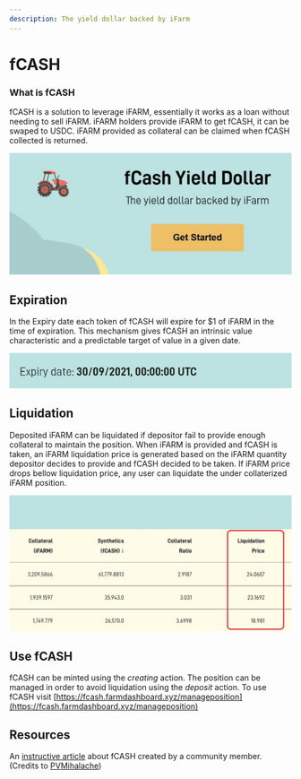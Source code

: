 ```yaml
---
description: The yield dollar backed by iFarm
---
```


# fCASH

### What is fCASH

fCASH is a solution to leverage iFARM, essentially it works as a loan without needing to sell iFARM. iFARM holders provide iFARM to get fCASH, it can be swaped to USDC. iFARM provided as collateral can be claimed when fCASH collected is returned. 

![](../../.gitbook/assets/fcash.jpg)

## Expiration 

In the Expiry date each token of fCASH will expire for $1 of iFARM in the time of expiration. This mechanism gives fCASH an intrinsic value characteristic and a predictable target of value in a given date.

![](../../.gitbook/assets/fcash3.jpg)

## Liquidation

Deposited iFARM can be liquidated if depositor fail to provide enough collateral to maintain the position. When iFARM is provided and fCASH is taken, an iFARM liquidation price is generated based on the  iFARM quantity depositor decides to provide and  fCASH decided to be taken. If iFARM price drops bellow liquidation price, any user can liquidate the under collaterized iFARM position. 

![](../../.gitbook/assets/fcash2.jpg)

## Use fCASH

fCASH can be minted using the _creating_ action. The position can be managed in order to avoid liquidation using the _deposit_ action. To use fCASH visit [https://fcash.farmdashboard.xyz/manageposition](https://fcash.farmdashboard.xyz/manageposition)

## Resources 

An [instructive article](https://www.publish0x.com/mind-puzzle/superumans-4-what-is-fcash-by-harvest-finance-xjojqor?a=pmbk1p5ezJ) about fCASH created by a community member. \(Credits to [PVMihalache](https://www.publish0x.com/@PVMihalache)\)





